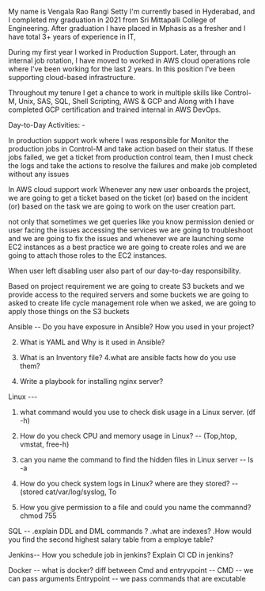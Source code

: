 
My name is Vengala Rao Rangi Setty I'm currently based in Hyderabad, and I completed my graduation in 2021 from Sri Mittapalli College of Engineering. After graduation I have placed in Mphasis as a fresher and I have total 3+ years of experience in IT, 

During my first year I worked in Production Support. Later, through an internal job rotation, I have moved to worked in AWS cloud operations role where I've been working for the last 2 years. In this position I’ve been supporting cloud-based infrastructure.

Throughout my tenure I get a chance to work in multiple skills like Control-M, Unix, SAS, SQL, Shell Scripting, AWS & GCP and Along with I have completed GCP certification and trained internal in AWS DevOps.

Day-to-Day Activities: -

In production support work where I was responsible for Monitor the production jobs in Control-M and take action based on their status. If these jobs failed, we get a ticket from production control team, then I must check the logs and take the actions to resolve the failures and make job completed without any issues

In AWS cloud support work Whenever any new user onboards the project, we are going to get a ticket based on the ticket (or) based on the incident (or) based on the task we are going to work on the user creation part.

not only that sometimes we get queries like you know permission denied or user facing the issues accessing the services we are going to troubleshoot and we are going to fix the issues 
and whenever we are launching some EC2 instances as a best practice we are going to create roles and we are going to attach those roles to the EC2 instances. 

When user left disabling user also part of our day-to-day responsibility.

Based on project requirement we are going to create S3 buckets and we provide access to the required servers and some buckets we are going to asked to create life cycle management role when we asked, we are going to apply those things on the S3 buckets


Ansible --
Do you have exposure in Ansible? How you used in your project?

2. What is YAML and Why is it used in Ansible?
3. What is an Inventory file?
4.what are ansible facts how do you use them?

5. Write a playbook for installing nginx server?

Linux ---

1. what command would you use to check disk usage in a Linux server. (df -h)

2. How do you check CPU and memory usage in Linux?  -- (Top,htop, vmstat, free-h)

3. can you name the command to find the hidden files in Linux server --   ls -a

4. How do you check system logs in Linux? where are they stored?  -- (stored cat/var/log/syslog, To

5. How you give permission to a file and could you name the commannd? chmod 755

SQL --
.explain  DDL and DML commands ?
.what are indexes? 
.How would you find the second highest salary table from a employe table?

Jenkins--
How you schedule  job in jenkins?
Explain CI CD in jenkins?

Docker --
 what is docker?
diff between Cmd and entryvpoint --
CMD -- we can pass arguments 
Entrypoint -- we pass commands that are excutable
